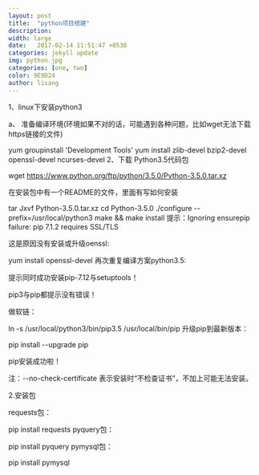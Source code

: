 ```yaml
---
layout: post
title:  "python项目搭建"
description: 
width: large
date:   2017-02-14 11:51:47 +0530
categories: jekyll update
img: python.jpg
categories: [one, two]
color: 9E9D24
author: lisang
---
```


1、linux下安装python3

a、 准备编译环境(环境如果不对的话，可能遇到各种问题，比如wget无法下载https链接的文件)

yum groupinstall 'Development Tools'
yum install zlib-devel bzip2-devel  openssl-devel ncurses-devel
2、下载 Python3.5代码包

wget  https://www.python.org/ftp/python/3.5.0/Python-3.5.0.tar.xz
 

在安装包中有一个README的文件，里面有写如何安装

tar Jxvf  Python-3.5.0.tar.xz
cd Python-3.5.0
./configure --prefix=/usr/local/python3
make && make install
提示：Ignoring ensurepip failure: pip 7.1.2 requires SSL/TLS

这是原因没有安装或升级oenssl:

yum install openssl-devel
再次重复编译方案python3.5:


提示同时成功安装pip-7.12与setuptools！

pip3与pip都提示没有错误！

做软链：

ln -s /usr/local/python3/bin/pip3.5 /usr/local/bin/pip
升级pip到最新版本：

pip install --upgrade pip
 

pip安装成功啦！ 


注：--no-check-certificate 表示安装时“不检查证书”，不加上可能无法安装。

 2.安装包

requests包：

pip install requests
pyquery包：

pip install pyquery
pymysql包：

pip install pymysql

